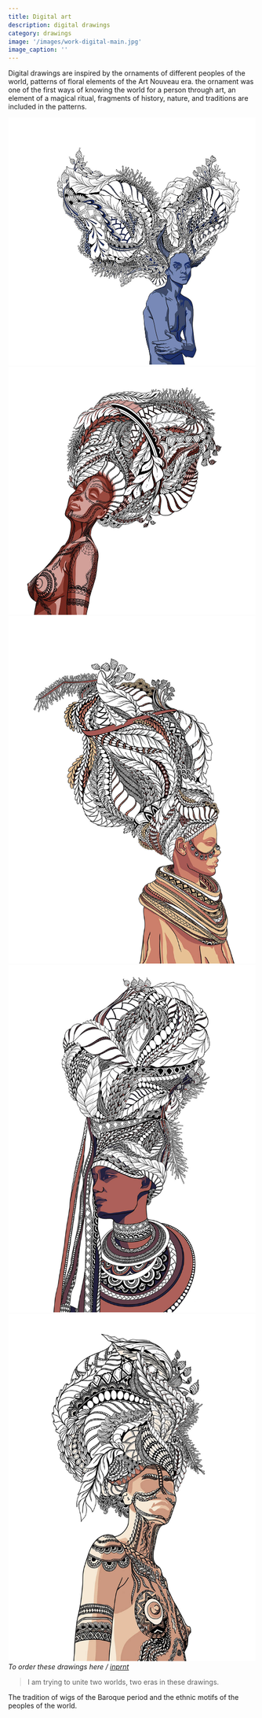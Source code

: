 ```yaml
---
title: Digital art
description: digital drawings
category: drawings
image: '/images/work-digital-main.jpg'
image_caption: ''
---
```


Digital drawings are inspired by the ornaments of different peoples of the world, patterns of floral elements of the Art Nouveau era.  the ornament was one of the first ways of knowing the world for a person through art, an element of a magical ritual, fragments of history, nature, and traditions are included in the patterns. 

<div class="gallery-box">
  <div class="gallery">
    <img src="/images/work-digital-4.jpg" loading="lazy" alt="blue demon">
    <img src="/images/work-digital-5.jpg" loading="lazy" alt="dreaming woman">
  </div>
</div>


<div class="gallery-box">
  <div class="gallery">
    <img src="/images/work-digital-1.jpg" loading="lazy" alt="warior woman">
    <img src="/images/work-digital-2.jpg" loading="lazy" alt="independent woman">
    <img src="/images/work-digital-3.jpg" loading="lazy" alt="brave woman">
  </div>
  <em>To order these drawings here / <a href="https://www.inprnt.com/gallery/oxketova/" target="_blank">inprnt</a></em>
</div>

>I am trying to unite two worlds, two eras in these drawings.

The tradition of wigs of the Baroque period and the ethnic motifs of the peoples of the world.
